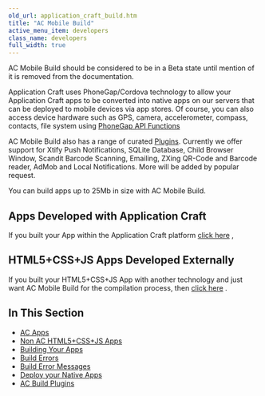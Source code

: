 ```yaml
---
old_url: application_craft_build.htm
title: "AC Mobile Build"
active_menu_item: developers
class_name: developers
full_width: true
---
```



AC Mobile Build should be considered to be in a Beta state until mention of it is removed from the documentation.

Application Craft uses PhoneGap/Cordova technology to allow your Application Craft apps to be converted into native apps on our servers that can be deployed to mobile devices via app stores. Of course, you can also access device hardware such as GPS, camera, accelerometer, compass, contacts, file system using [PhoneGap API Functions](/developers/documentation/ac-mobile-build-phonegap/apps-developed-with-application-craft/phonegap-functions)

AC Mobile Build also has a range of curated [Plugins](/developers/documentation/ac-mobile-build-phonegap/ac-mobile-build/ac-build-plugins/). Currently we offer support for Xtify Push Notifications, SQLite Database, Child Browser Window, Scandit Barcode Scanning, Emailing, ZXing QR-Code and Barcode reader, AdMob and Local Notifications. More will be added by popular request.

You can build apps up to 25Mb in size with AC Mobile Build.

## Apps Developed with Application Craft

If you built your App within the Application Craft platform [click here](/developers/documentation/ac-mobile-build-phonegap/ac-mobile-build/ac-apps) ,

## HTML5+CSS+JS Apps Developed Externally

If you built your HTML5+CSS+JS App with another technology and just want AC Mobile Build for the compilation process, then [click here](/developers/documentation/ac-mobile-build-phonegap/ac-mobile-build/external-html5cssjs-apps) .

## In This Section

 - [AC Apps](/developers/documentation/ac-mobile-build-phonegap/ac-mobile-build/ac-apps)
 - [Non AC HTML5+CSS+JS Apps](/developers/documentation/ac-mobile-build-phonegap/ac-mobile-build/external-html5cssjs-apps)
 - [Building Your Apps](/developers/documentation/ac-mobile-build-phonegap/ac-mobile-build/automatic-building)
 - [Build Errors](/developers/documentation/ac-mobile-build-phonegap/ac-mobile-build/build-errors)
 - [Build Error Messages](/developers/documentation/ac-mobile-build-phonegap/ac-mobile-build/build-error-messages)
 - [Deploy your Native Apps](/developers/documentation/ac-mobile-build-phonegap/ac-mobile-build/deploy-your-native-apps)
 - [AC Build Plugins](/developers/documentation/ac-mobile-build-phonegap/ac-mobile-build/ac-build-plugins/)
